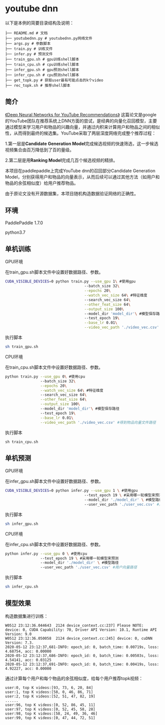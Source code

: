 # youtube dnn

 以下是本例的简要目录结构及说明：

```
├── README.md # 文档
├── youtubednn.py # youtubednn.py网络文件
├── args.py # 参数脚本
├── train.py # 训练文件
├── infer.py # 预测文件
├── train_gpu.sh # gpu训练shell脚本
├── train_cpu.sh # cpu训练shell脚本
├── infer_gpu.sh # gpu预测shell脚本
├── infer_cpu.sh # cpu预测shell脚本
├── get_topk.py # 获取user最有可能点击的k个video
├── rec_topk.sh # 推荐shell脚本
```

## 简介

[《Deep Neural Networks for YouTube Recommendations》](https://link.zhihu.com/?target=https%3A//static.googleusercontent.com/media/research.google.com/zh-CN//pubs/archive/45530.pdf) 这篇论文是google的YouTube团队在推荐系统上DNN方面的尝试，是经典的向量化召回模型，主要通过模型来学习用户和物品的兴趣向量，并通过内积来计算用户和物品之间的相似性，从而得到最终的候选集。YouTube采取了两层深度网络完成整个推荐过程：

1.第一层是**Candidate Generation Model**完成候选视频的快速筛选，这一步候选视频集合由百万降低到了百的量级。

2.第二层是用**Ranking Model**完成几百个候选视频的精排。

本项目在paddlepaddle上完成YouTube dnn的召回部分Candidate Generation Model，分别获得用户和物品的向量表示，从而后续可以通过其他方法（如用户和物品的余弦相似度）给用户推荐物品。

由于原论文没有开源数据集，本项目随机构造数据验证网络的正确性。

## 环境

 PaddlePaddle 1.7.0 

 python3.7 

## 单机训练

GPU环境

在train_gpu.sh脚本文件中设置好数据路径、参数。

```sh
CUDA_VISIBLE_DEVICES=0 python train.py --use_gpu 1\ #使用gpu
                                    --batch_size 32\
                                    --epochs 20\
                                    --watch_vec_size 64\ #特征维度
                                    --search_vec_size 64\
                                    --other_feat_size 64\
                                    --output_size 100\ 
                                    --model_dir 'model_dir'\ #模型保存路径
                                    --test_epoch 19\
                                    --base_lr 0.01\
                                    --video_vec_path './video_vec.csv' #得到物品向量文件路径
```

执行脚本

```sh
sh train_gpu.sh
```

CPU环境

在train_cpu.sh脚本文件中设置好数据路径、参数。

```sh
python train.py --use_gpu 0\ #使用cpu
                --batch_size 32\
                --epochs 20\
                --watch_vec_size 64\ #特征维度
                --search_vec_size 64\
                --other_feat_size 64\
                --output_size 100\ 
                --model_dir 'model_dir'\ #模型保存路径
                --test_epoch 19\
                --base_lr 0.01\
                --video_vec_path './video_vec.csv' #得到物品向量文件路径
```

执行脚本

```
sh train_cpu.sh
```

## 单机预测

GPU环境

在infer_gpu.sh脚本文件中设置好数据路径、参数。

```sh
CUDA_VISIBLE_DEVICES=0 python infer.py --use_gpu 1 \ #使用gpu
                                    --test_epoch 19 \ #采用哪一轮模型来预测
                                    --model_dir './model_dir' \ #模型路径
                                    --user_vec_path './user_vec.csv' #用户向量路径
```

执行脚本

```sh
sh infer_gpu.sh
```

CPU环境

在infer_cpu.sh脚本文件中设置好数据路径、参数。

```sh
python infer.py --use_gpu 0 \ #使用cpu
                --test_epoch 19 \ #采用哪一轮模型来预测
                --model_dir './model_dir' \ #模型路径
                --user_vec_path './user_vec.csv' #用户向量路径
```

执行脚本

```sh
sh infer_cpu.sh
```

## 模型效果

构造数据集进行训练：

```
W0512 23:12:36.044643  2124 device_context.cc:237] Please NOTE: device: 0, CUDA Capability: 70, Driver API Version: 10.1, Runtime API Version: 9.0
W0512 23:12:36.050058  2124 device_context.cc:245] device: 0, cuDNN Version: 7.3.
2020-05-12 23:12:37,681-INFO: epoch_id: 0, batch_time: 0.00719s, loss: 4.68754, acc: 0.00000
2020-05-12 23:12:37,686-INFO: epoch_id: 0, batch_time: 0.00503s, loss: 4.54141, acc: 0.03125
2020-05-12 23:12:37,691-INFO: epoch_id: 0, batch_time: 0.00419s, loss: 4.92227, acc: 0.00000
```

通过计算每个用户和每个物品的余弦相似度，给每个用户推荐topk视频：

```
user:0, top K videos:[93, 73, 6, 20, 84]
user:1, top K videos:[58, 0, 46, 86, 71]
user:2, top K videos:[52, 51, 47, 82, 19]
......
user:96, top K videos:[0, 52, 86, 45, 11]
user:97, top K videos:[0, 52, 45, 58, 28]
user:98, top K videos:[58, 24, 49, 36, 46]
user:99, top K videos:[0, 47, 44, 72, 51]
```

